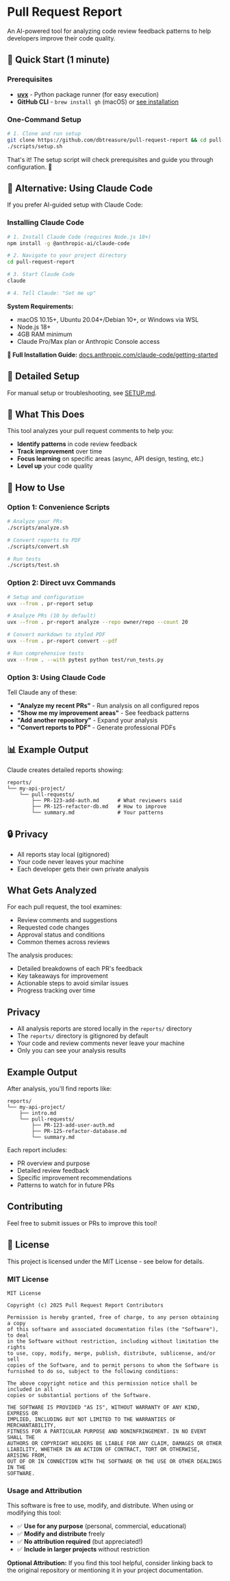 # Pull Request Report

An AI-powered tool for analyzing code review feedback patterns to help developers improve their code quality.

## 🚀 Quick Start (1 minute)

### Prerequisites
- **[uvx](https://github.com/astral-sh/uv)** - Python package runner (for easy execution)
- **GitHub CLI** - `brew install gh` (macOS) or [see installation](https://github.com/cli/cli#installation)

### One-Command Setup
```bash
# 1. Clone and run setup
git clone https://github.com/dbtreasure/pull-request-report && cd pull-request-report
./scripts/setup.sh
```

That's it! The setup script will check prerequisites and guide you through configuration. 🎉

## 🔧 Alternative: Using Claude Code

If you prefer AI-guided setup with Claude Code:

### Installing Claude Code
```bash
# 1. Install Claude Code (requires Node.js 18+)
npm install -g @anthropic-ai/claude-code

# 2. Navigate to your project directory
cd pull-request-report

# 3. Start Claude Code
claude

# 4. Tell Claude: "Set me up"
```

**System Requirements:**
- macOS 10.15+, Ubuntu 20.04+/Debian 10+, or Windows via WSL
- Node.js 18+ 
- 4GB RAM minimum
- Claude Pro/Max plan or Anthropic Console access

**📖 Full Installation Guide:** [docs.anthropic.com/claude-code/getting-started](https://docs.anthropic.com/en/docs/claude-code/getting-started)

## 📖 Detailed Setup

For manual setup or troubleshooting, see [SETUP.md](SETUP.md).

## 🎯 What This Does

This tool analyzes your pull request comments to help you:
- **Identify patterns** in code review feedback
- **Track improvement** over time
- **Focus learning** on specific areas (async, API design, testing, etc.)
- **Level up** your code quality

## 💬 How to Use

### Option 1: Convenience Scripts
```bash
# Analyze your PRs
./scripts/analyze.sh

# Convert reports to PDF
./scripts/convert.sh

# Run tests
./scripts/test.sh
```

### Option 2: Direct uvx Commands
```bash
# Setup and configuration
uvx --from . pr-report setup

# Analyze PRs (10 by default)
uvx --from . pr-report analyze --repo owner/repo --count 20

# Convert markdown to styled PDF
uvx --from . pr-report convert --pdf

# Run comprehensive tests
uvx --from . --with pytest python test/run_tests.py
```

### Option 3: Using Claude Code
Tell Claude any of these:
- **"Analyze my recent PRs"** - Run analysis on all configured repos
- **"Show me my improvement areas"** - See feedback patterns
- **"Add another repository"** - Expand your analysis
- **"Convert reports to PDF"** - Generate professional PDFs

## 📊 Example Output

Claude creates detailed reports showing:
```
reports/
└── my-api-project/
    └── pull-requests/
        ├── PR-123-add-auth.md      # What reviewers said
        ├── PR-125-refactor-db.md   # How to improve
        └── summary.md              # Your patterns
```

## 🔒 Privacy

- All reports stay local (gitignored)
- Your code never leaves your machine
- Each developer gets their own private analysis

## What Gets Analyzed

For each pull request, the tool examines:
- Review comments and suggestions
- Requested code changes
- Approval status and conditions
- Common themes across reviews

The analysis produces:
- Detailed breakdowns of each PR's feedback
- Key takeaways for improvement
- Actionable steps to avoid similar issues
- Progress tracking over time

## Privacy

- All analysis reports are stored locally in the `reports/` directory
- The `reports/` directory is gitignored by default
- Your code and review comments never leave your machine
- Only you can see your analysis results

## Example Output

After analysis, you'll find reports like:

```
reports/
└── my-api-project/
    ├── intro.md
    └── pull-requests/
        ├── PR-123-add-user-auth.md
        ├── PR-125-refactor-database.md
        └── summary.md
```

Each report includes:
- PR overview and purpose
- Detailed review feedback
- Specific improvement recommendations
- Patterns to watch for in future PRs

## Contributing

Feel free to submit issues or PRs to improve this tool!

## 📄 License

This project is licensed under the MIT License - see below for details.

### MIT License

```
MIT License

Copyright (c) 2025 Pull Request Report Contributors

Permission is hereby granted, free of charge, to any person obtaining a copy
of this software and associated documentation files (the "Software"), to deal
in the Software without restriction, including without limitation the rights
to use, copy, modify, merge, publish, distribute, sublicense, and/or sell
copies of the Software, and to permit persons to whom the Software is
furnished to do so, subject to the following conditions:

The above copyright notice and this permission notice shall be included in all
copies or substantial portions of the Software.

THE SOFTWARE IS PROVIDED "AS IS", WITHOUT WARRANTY OF ANY KIND, EXPRESS OR
IMPLIED, INCLUDING BUT NOT LIMITED TO THE WARRANTIES OF MERCHANTABILITY,
FITNESS FOR A PARTICULAR PURPOSE AND NONINFRINGEMENT. IN NO EVENT SHALL THE
AUTHORS OR COPYRIGHT HOLDERS BE LIABLE FOR ANY CLAIM, DAMAGES OR OTHER
LIABILITY, WHETHER IN AN ACTION OF CONTRACT, TORT OR OTHERWISE, ARISING FROM,
OUT OF OR IN CONNECTION WITH THE SOFTWARE OR THE USE OR OTHER DEALINGS IN THE
SOFTWARE.
```

### Usage and Attribution

This software is free to use, modify, and distribute. When using or modifying this tool:

- ✅ **Use for any purpose** (personal, commercial, educational)
- ✅ **Modify and distribute** freely
- ✅ **No attribution required** (but appreciated!)
- ✅ **Include in larger projects** without restriction

**Optional Attribution:** If you find this tool helpful, consider linking back to the original repository or mentioning it in your project documentation.
